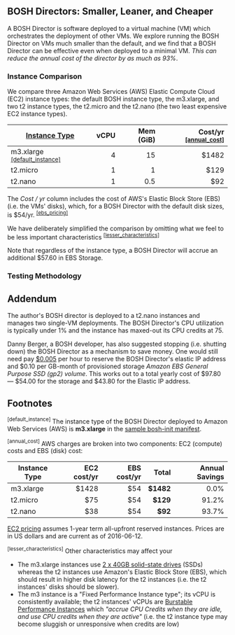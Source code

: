 ## BOSH Directors: Smaller, Leaner, and Cheaper

A BOSH Director is software deployed to a virtual machine (VM) which
orchestrates the deployment of other VMs. We explore running the BOSH Director
on VMs much smaller than the default, and we find that a BOSH Director can be
effective even when deployed to a minimal VM. *This can reduce the annual cost of the
director by as much as 93%*.

### Instance Comparison

We compare three Amazon Web Services (AWS) Elastic Compute Cloud (EC2) instance
types: the default BOSH instance type, the m3.xlarge, and two t2 instance types,
the t2.micro and the t2.nano (the two least expensive EC2 instance types).

| [Instance Type](http://aws.amazon.com/ec2/instance-types/)   | vCPU | Mem (GiB) | Cost/yr  <sup>[[annual_cost]](#annual_cost)</sup>  |
|--------------------------------------------------------------|-----:|----------:|----------:|
| m3.xlarge <sup>[[default_instance]](#default_instance)</sup> |    4 |        15 |     $1482 |
| t2.micro                                                     |    1 |         1 |      $129 |
| t2.nano                                                      |    1 |       0.5 |       $92 |

The *Cost / yr* column includes the cost of AWS's Elastic Block Store (EBS)
(i.e. the VMs' disks), which, for a BOSH Director with the default disk sizes,
is $54/yr.  <sup>[[ebs_pricing]](#ebs_pricing)</sup>

We have deliberately simplified the comparison by omitting what we feel to be
less important characteristics <sup>[[lesser_characteristics]](#lesser_characteristics)</sup>

Note that regardless of the instance type, a BOSH Director will accrue an additional
$57.60 in EBS Storage.

### Testing Methodology

## Addendum

The author's BOSH director is deployed to a t2.nano instances and manages two
single-VM deployments. The BOSH Director's CPU utilization is typically under 1%
and the instance has maxed-out its CPU credits at 75.

Danny Berger, a BOSH developer, has also suggested stopping (i.e. shutting down)
the BOSH Director as a mechanism to save money. One would still need pay
[$0.005](http://aws.amazon.com/ec2/pricing/#Elastic_IP_Addresses) per hour to
reserve the BOSH Director's elastic IP address and $0.10 per GB-month of
provisioned storage *Amazon EBS General Purpose SSD (gp2) volume*. This works
out to a total yearly cost of $97.80 &mdash; $54.00 for the storage and $43.80
for the Elastic IP address.

## Footnotes

<a name="default_instance"><sup>[default_instance]</sup></a> The
instance type of the BOSH Director deployed to Amazon Web Services (AWS) is
**m3.xlarge** in the [sample bosh-init
manifest](http://bosh.io/docs/init-aws.html).

<a name="annual_cost"><sup>[annual_cost]</sup></a> AWS charges are broken into
two components: EC2 (compute) costs and EBS (disk) cost:

| Instance Type | EC2 cost/yr | EBS cost/yr |     Total | Annual Savings |
|---------------|------------:|------------:|----------:|---------------:|
| m3.xlarge     |       $1428 |         $54 | **$1482** |           0.0% |
| t2.micro      |         $75 |         $54 |  **$129** |          91.2% |
| t2.nano       |         $38 |         $54 |   **$92** |          93.7% |


[EC2 pricing](https://aws.amazon.com/ec2/pricing/) assumes 1-year term all-upfront
reserved instances. Prices are in US dollars and are current as of
2016-06-12.



<a name="lesser_characteristics"><sup>[lesser_characteristics]</sup></a>
Other characteristics may affect your

* The m3.xlarge instances use [2 x 40GB solid-state
  drives](https://aws.amazon.com/ec2/instance-types/) (SSDs) whereas the t2
  instances use Amazon's Elastic Block Store (EBS), which should result in
  higher disk latency for the t2 instances (i.e. the t2 instances' disks should
  be slower).
* The m3 instance is a "Fixed Performance Instance type"; its vCPU is
  consistently available; the t2 instances' vCPUs are [Burstable Performance
  Instances](https://aws.amazon.com/ec2/instance-types/#burst) which *"accrue
  CPU Credits when they are idle, and use CPU credits when they are active"*
  (i.e. the t2 instance type may become sluggish or unresponsive when credits
  are low)

